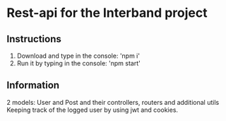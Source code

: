 # Rest-api for the Interband project

## Instructions

1. Download and type in the console: 'npm i'
2. Run it by typing in the console: 'npm start'

## Information

2 models: User and Post and their controllers, routers and additional utils
Keeping track of the logged user by using jwt and cookies.
